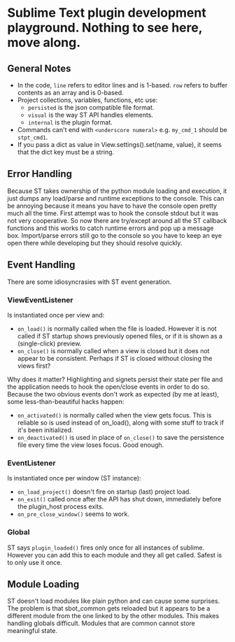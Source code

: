 # Sublime Text plugin development playground. Nothing to see here, move along.

## General Notes

- In the code, `line` refers to editor lines and is 1-based. `row` refers to buffer contents as an array and is 0-based.
- Project collections, variables, functions, etc use:
    - `persisted` is the json compatible file format.
    - `visual` is the way ST API handles elements.
    - `internal` is the plugin format.
- Commands can't end with `<underscore numeral>` e.g. `my_cmd_1` should be `stpt_cmd1`.
- If you pass a dict as value in View.settings().set(name, value), it seems that the dict key must be a string.

## Error Handling
Because ST takes ownership of the python module loading and execution, it just dumps any load/parse and runtime exceptions
to the console. This can be annoying because it means you have to have the console open pretty much all the time.
First attempt was to hook the console stdout but it was not very cooperative. So now there are try/except around all the
ST callback functions and this works to catch runtime errors and pop up a message box. Import/parse errors still go to the
console so you have to keep an eye open there while developing but they should resolve quickly.

## Event Handling
There are some idiosyncrasies with ST event generation.

### ViewEventListener
Is instantiated once per view and:

- `on_load()` is normally called when the file is loaded. However it is not called if ST startup shows previously opened files,
  or if it is shown as a (single-click) preview.
- `on_close()` is normally called when a view is closed but it does not appear to be consistent. Perhaps if ST is closed
  without closing the views first?

Why does it matter? Highlighting and signets persist their state per file and the application needs to hook the open/close
events in order to do so. Because the two obvious events don't work as expected (by me at least), some
less-than-beautiful hacks happen:

- `on_activated()` is normally called when the view gets focus. This is reliable so is used instead of on_load(), along with
  some stuff to track if it's been initialized.
- `on_deactivated()` is used in place of `on_close()` to save the persistence file every time the view loses focus. Good enough.

### EventListener
Is instantiated once per window (ST instance):

- `on_load_project()` doesn't fire on startup (last) project load.
- `on_exit()` called once after the API has shut down, immediately before the plugin_host process exits.
- `on_pre_close_window()` seems to work.

### Global
ST says `plugin_loaded()` fires only once for all instances of sublime. However you can add this to 
each module and they all get called. Safest is to only use it once.

## Module Loading
ST doesn't load modules like plain python and can cause some surprises. The problem is that sbot_common
gets reloaded but it appears to be a different module from the one linked to by the other modules.
This makes handling globals difficult. Modules that are common cannot store meaningful state.
